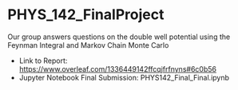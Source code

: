 # PHYS_142_FinalProject
Our group answers questions on the double well potential using the Feynman Integral and  Markov Chain Monte Carlo 


- Link to Report: https://www.overleaf.com/1336449142ffcqjfrfnyns#6c0b56
- Jupyter Notebook Final Submission: PHYS142_Final_Final.ipynb

